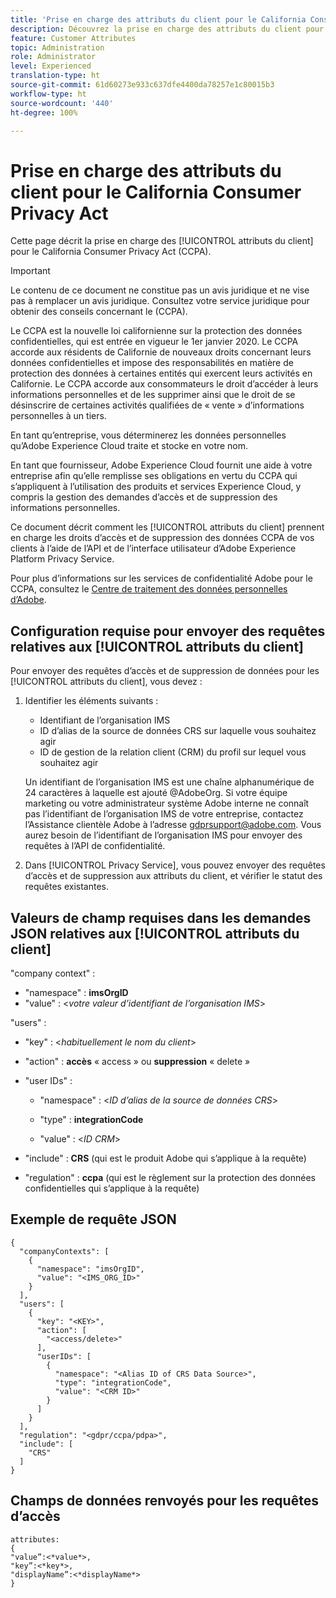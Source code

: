 ```yaml
---
title: 'Prise en charge des attributs du client pour le California Consumer Privacy Act '
description: Découvrez la prise en charge des attributs du client pour le California Consumer Privacy Act
feature: Customer Attributes
topic: Administration
role: Administrator
level: Experienced
translation-type: ht
source-git-commit: 61d60273e933c637dfe4400da78257e1c80015b3
workflow-type: ht
source-wordcount: '440'
ht-degree: 100%

---
```



# Prise en charge des attributs du client pour le California Consumer Privacy Act

Cette page décrit la prise en charge des [!UICONTROL attributs du client] pour le California Consumer Privacy Act (CCPA).

>[!IMPORTANT]
>
>Le contenu de ce document ne constitue pas un avis juridique et ne vise pas à remplacer un avis juridique. Consultez votre service juridique pour obtenir des conseils concernant le (CCPA).

Le CCPA est la nouvelle loi californienne sur la protection des données confidentielles, qui est entrée en vigueur le 1er janvier 2020. Le CCPA accorde aux résidents de Californie de nouveaux droits concernant leurs données confidentielles et impose des responsabilités en matière de protection des données à certaines entités qui exercent leurs activités en Californie. Le CCPA accorde aux consommateurs le droit d’accéder à leurs informations personnelles et de les supprimer ainsi que le droit de se désinscrire de certaines activités qualifiées de « vente » d’informations personnelles à un tiers.

En tant qu’entreprise, vous déterminerez les données personnelles qu’Adobe Experience Cloud traite et stocke en votre nom.

En tant que fournisseur, Adobe Experience Cloud fournit une aide à votre entreprise afin qu’elle remplisse ses obligations en vertu du CCPA qui s’appliquent à l’utilisation des produits et services Experience Cloud, y compris la gestion des demandes d’accès et de suppression des informations personnelles.

Ce document décrit comment les [!UICONTROL attributs du client] prennent en charge les droits d’accès et de suppression des données CCPA de vos clients à l’aide de l’API et de l’interface utilisateur d’Adobe Experience Platform Privacy Service.

Pour plus d’informations sur les services de confidentialité Adobe pour le CCPA, consultez le [Centre de traitement des données personnelles d’Adobe](https://www.adobe.com/privacy/ccpa.html).

## Configuration requise pour envoyer des requêtes relatives aux [!UICONTROL attributs du client]

Pour envoyer des requêtes d’accès et de suppression de données pour les [!UICONTROL attributs du client], vous devez :

1. Identifier les éléments suivants :

   * Identifiant de l’organisation IMS
   * ID d’alias de la source de données CRS sur laquelle vous souhaitez agir
   * ID de gestion de la relation client (CRM) du profil sur lequel vous souhaitez agir

   Un identifiant de l’organisation IMS est une chaîne alphanumérique de 24 caractères à laquelle est ajouté @AdobeOrg. Si votre équipe marketing ou votre administrateur système Adobe interne ne connaît pas l’identifiant de l’organisation IMS de votre entreprise, contactez l’Assistance clientèle Adobe à l’adresse gdprsupport@adobe.com. Vous aurez besoin de l’identifiant de l’organisation IMS pour envoyer des requêtes à l’API de confidentialité.

1. Dans [!UICONTROL Privacy Service], vous pouvez envoyer des requêtes d’accès et de suppression aux attributs du client, et vérifier le statut des requêtes existantes.

## Valeurs de champ requises dans les demandes JSON relatives aux [!UICONTROL attributs du client]

&quot;company context&quot; :

* &quot;namespace&quot; : **imsOrgID**
* &quot;value&quot; : &lt;*votre valeur d’identifiant de l’organisation IMS*>

&quot;users&quot; :

* &quot;key&quot; : &lt;*habituellement le nom du client*>

* &quot;action&quot; : **accès** « access » ou **suppression** « delete » 

* &quot;user IDs&quot; :

   * &quot;namespace&quot; : &lt;*ID d’alias de la source de données CRS*>

   * &quot;type&quot; : **integrationCode**

   * &quot;value&quot; : &lt;*ID CRM*>

* &quot;include&quot; : **CRS** (qui est le produit Adobe qui s’applique à la requête)

* &quot;regulation&quot; : **ccpa** (qui est le règlement sur la protection des données confidentielles qui s’applique à la requête)

## Exemple de requête JSON

```
{
  "companyContexts": [
    {
      "namespace": "imsOrgID",
      "value": "<IMS_ORG_ID>"
    }
  ],
  "users": [
    {
      "key": "<KEY>",
      "action": [
        "<access/delete>"
      ],
      "userIDs": [
        {
          "namespace": "<Alias ID of CRS Data Source>",
          "type": "integrationCode",
          "value": "<CRM ID>"
        }
      ]
    }
  ],
  "regulation": "<gdpr/ccpa/pdpa>",
  "include": [
    "CRS"
  ]
}
```

## Champs de données renvoyés pour les requêtes d’accès

```
attributes:
{
"value”:<*value*>,
"key”:<*key*>,
"displayName”:<*displayName*>
}
```

